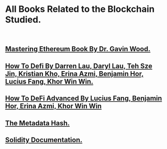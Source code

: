 # All Books Related to the Blockchain Studied.

<br/>

## [Mastering Ethereum Book By Dr. Gavin Wood.](https://github.com/fps8k/Mastering-Ethereum/blob/dev/Books/Mastering%20Ethereum%20Building%20Smart%20Contracts%20and%20DApps%20by%20Andreas%20M.%20Antonopoulos%2C%20Gavin%20Wood%20Ph.%20D.%20(z-lib.org).epub.pdf)

## [How To Defi By Darren Lau, Daryl Lau, Teh Sze Jin, Kristian Kho, Erina Azmi, Benjamin Hor, Lucius Fang, Khor Win Win.](https://github.com/fps8k/Blockchain-Books/blob/dev/Books/How%20To%20Defi.pdf)

## [How To DeFi Advanced By Lucius Fang, Benjamin Hor, Erina Azmi, Khor Win Win](https://github.com/0xfps/Blockchain-Books/blob/dev/Books/How%20To%20DeFi%20Advanced.pdf)

## [The Metadata Hash.](https://github.com/0xfps/Blockchain-Books/blob/dev/Books/Metadata%20Hash.md)

## [Solidity Documentation.](https://github.com/0xfps/Blockchain-Books/blob/dev/Books/Solidity%20Documentation.pdf)

